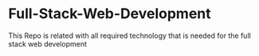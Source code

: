# Full-Stack-Web-Development
This Repo is related with all required technology that is needed for the full stack web development

